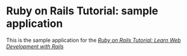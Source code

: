 # Ruby on Rails Tutorial: sample application

This is the sample application for the [*Ruby on Rails Tutorial: Learn Web Development with Rails*](http://www.railstutorial.org/)
